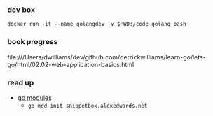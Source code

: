 ### dev box
`docker run -it --name golangdev -v $PWD:/code golang bash`

### book progress
file:///Users/dwilliams/dev/github.com/derrickwilliams/learn-go/lets-go/html/02.02-web-application-basics.html

### read up
* [go modules](https://github.com/golang/go/wiki/Modules)
    * `go mod init snippetbox.alexedwards.net`

